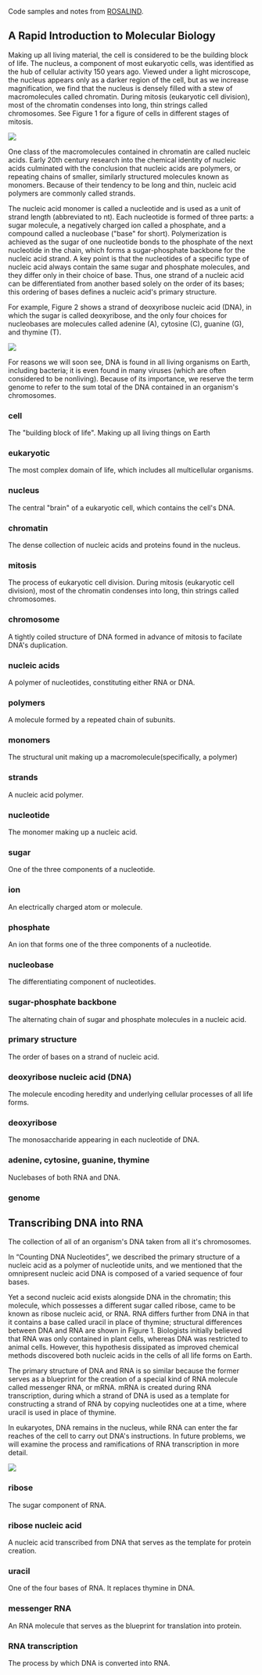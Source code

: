 Code samples and notes from [ROSALIND](http://rosalind.info).

## A Rapid Introduction to Molecular Biology

Making up all living material, the cell is considered to be the building block of life. The nucleus, a component of most eukaryotic cells, was identified as the hub of cellular activity 150 years ago. Viewed under a light microscope, the nucleus appears only as a darker region of the cell, but as we increase magnification, we find that the nucleus is densely filled with a stew of macromolecules called chromatin. During mitosis (eukaryotic cell division), most of the chromatin condenses into long, thin strings called chromosomes. See Figure 1 for a figure of cells in different stages of mitosis.

![](http://rosalind.info/media/problems/dna/cell.thumb.jpg)

One class of the macromolecules contained in chromatin are called nucleic acids. Early 20th century research into the chemical identity of nucleic acids culminated with the conclusion that nucleic acids are polymers, or repeating chains of smaller, similarly structured molecules known as monomers. Because of their tendency to be long and thin, nucleic acid polymers are commonly called strands.

The nucleic acid monomer is called a nucleotide and is used as a unit of strand length (abbreviated to nt). Each nucleotide is formed of three parts: a sugar molecule, a negatively charged ion called a phosphate, and a compound called a nucleobase ("base" for short). Polymerization is achieved as the sugar of one nucleotide bonds to the phosphate of the next nucleotide in the chain, which forms a sugar-phosphate backbone for the nucleic acid strand. A key point is that the nucleotides of a specific type of nucleic acid always contain the same sugar and phosphate molecules, and they differ only in their choice of base. Thus, one strand of a nucleic acid can be differentiated from another based solely on the order of its bases; this ordering of bases defines a nucleic acid's primary structure.

For example, Figure 2 shows a strand of deoxyribose nucleic acid (DNA), in which the sugar is called deoxyribose, and the only four choices for nucleobases are molecules called adenine (A), cytosine (C), guanine (G), and thymine (T).

![](http://rosalind.info/media/problems/dna/DNA_chemical_structure.png)

For reasons we will soon see, DNA is found in all living organisms on Earth, including bacteria; it is even found in many viruses (which are often considered to be nonliving). Because of its importance, we reserve the term genome to refer to the sum total of the DNA contained in an organism's chromosomes.

### cell
The "building block of life". Making up all living things on Earth

### eukaryotic
The most complex domain of life, which includes all multicellular organisms.

### nucleus
The central "brain" of a eukaryotic cell, which contains the cell's DNA.

### chromatin
The dense collection of nucleic acids and proteins found in the nucleus.

### mitosis
The process of eukaryotic cell division. During mitosis (eukaryotic cell division), most of the chromatin condenses into long, thin strings called chromosomes.

### chromosome
A tightly coiled structure of DNA formed in advance of mitosis to facilate DNA's duplication.

### nucleic acids
A polymer of nucleotides, constituting either RNA or DNA.

### polymers
A molecule formed by a repeated chain of subunits.

### monomers
The structural unit making up a macromolecule(specifically, a polymer)

### strands
A nucleic acid polymer.

### nucleotide
The monomer making up a nucleic acid.

### sugar
One of the three components of a nucleotide.

### ion
An electrically charged atom or molecule.

### phosphate
An ion that forms one of the three components of a nucleotide.

### nucleobase
The differentiating component of nucleotides.

### sugar-phosphate backbone
The alternating chain of sugar and phosphate molecules in a nucleic acid.

### primary structure
The order of bases on a strand of nucleic acid.

### deoxyribose nucleic acid (DNA)
The molecule encoding heredity and underlying cellular processes of all life forms.

### deoxyribose
The monosaccharide appearing in each nucleotide of DNA.

### adenine, cytosine, guanine, thymine
Nuclebases of both RNA and DNA.

### genome

## Transcribing DNA into RNA

The collection of all of an organism's DNA taken from all it's chromosomes.

In “Counting DNA Nucleotides”, we described the primary structure of a nucleic acid as a polymer of nucleotide units, and we mentioned that the omnipresent nucleic acid DNA is composed of a varied sequence of four bases.

Yet a second nucleic acid exists alongside DNA in the chromatin; this molecule, which possesses a different sugar called ribose, came to be known as ribose nucleic acid, or RNA. RNA differs further from DNA in that it contains a base called uracil in place of thymine; structural differences between DNA and RNA are shown in Figure 1. Biologists initially believed that RNA was only contained in plant cells, whereas DNA was restricted to animal cells. However, this hypothesis dissipated as improved chemical methods discovered both nucleic acids in the cells of all life forms on Earth.

The primary structure of DNA and RNA is so similar because the former serves as a blueprint for the creation of a special kind of RNA molecule called messenger RNA, or mRNA. mRNA is created during RNA transcription, during which a strand of DNA is used as a template for constructing a strand of RNA by copying nucleotides one at a time, where uracil is used in place of thymine.

In eukaryotes, DNA remains in the nucleus, while RNA can enter the far reaches of the cell to carry out DNA's instructions. In future problems, we will examine the process and ramifications of RNA transcription in more detail.

![](http://rosalind.info/media/problems/rna/RNA-DNA.png)

### ribose
The sugar component of RNA.

### ribose nucleic acid
A nucleic acid transcribed from DNA that serves as the template for protein creation.

### uracil
One of the four bases of RNA. It replaces thymine in DNA.

### messenger RNA
An RNA molecule that serves as the blueprint for translation into protein.

### RNA transcription
The process by which DNA is converted into RNA.
